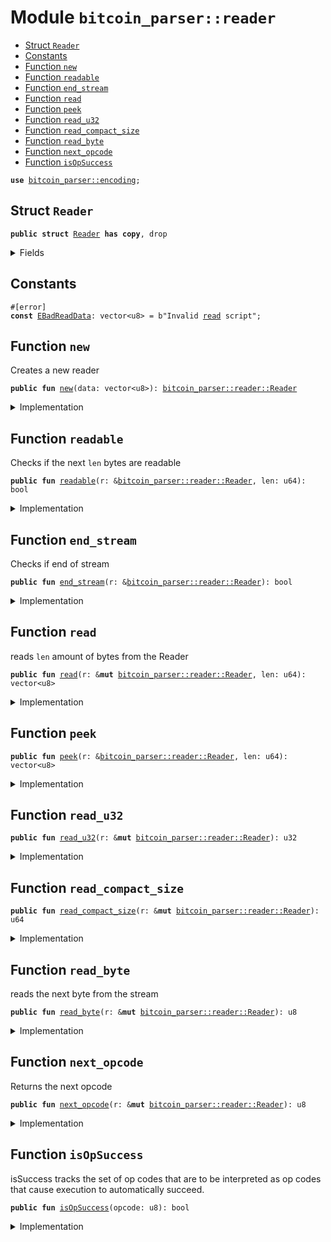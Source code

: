 <a name="bitcoin_parser_reader"></a>

# Module `bitcoin_parser::reader`

- [Struct `Reader`](#bitcoin_parser_reader_Reader)
- [Constants](#@Constants_0)
- [Function `new`](#bitcoin_parser_reader_new)
- [Function `readable`](#bitcoin_parser_reader_readable)
- [Function `end_stream`](#bitcoin_parser_reader_end_stream)
- [Function `read`](#bitcoin_parser_reader_read)
- [Function `peek`](#bitcoin_parser_reader_peek)
- [Function `read_u32`](#bitcoin_parser_reader_read_u32)
- [Function `read_compact_size`](#bitcoin_parser_reader_read_compact_size)
- [Function `read_byte`](#bitcoin_parser_reader_read_byte)
- [Function `next_opcode`](#bitcoin_parser_reader_next_opcode)
- [Function `isOpSuccess`](#bitcoin_parser_reader_isOpSuccess)

<pre><code><b>use</b> <a href="../bitcoin_parser/encoding.md#bitcoin_parser_encoding">bitcoin_parser::encoding</a>;
</code></pre>

<a name="bitcoin_parser_reader_Reader"></a>

## Struct `Reader`

<pre><code><b>public</b> <b>struct</b> <a href="../bitcoin_parser/reader.md#bitcoin_parser_reader_Reader">Reader</a> <b>has</b> <b>copy</b>, drop
</code></pre>

<details>
<summary>Fields</summary>

<dl>
<dt>
<code>data: vector&lt;u8&gt;</code>
</dt>
<dd>
</dd>
<dt>
<code>next_index: u64</code>
</dt>
<dd>
</dd>
</dl>

</details>

<a name="@Constants_0"></a>

## Constants

<a name="bitcoin_parser_reader_EBadReadData"></a>

<pre><code>#[error]
<b>const</b> <a href="../bitcoin_parser/reader.md#bitcoin_parser_reader_EBadReadData">EBadReadData</a>: vector&lt;u8&gt; = b"Invalid <a href="../bitcoin_parser/reader.md#bitcoin_parser_reader_read">read</a> script";
</code></pre>

<a name="bitcoin_parser_reader_new"></a>

## Function `new`

Creates a new reader

<pre><code><b>public</b> <b>fun</b> <a href="../bitcoin_parser/reader.md#bitcoin_parser_reader_new">new</a>(data: vector&lt;u8&gt;): <a href="../bitcoin_parser/reader.md#bitcoin_parser_reader_Reader">bitcoin_parser::reader::Reader</a>
</code></pre>

<details>
<summary>Implementation</summary>

<pre><code><b>public</b> <b>fun</b> <a href="../bitcoin_parser/reader.md#bitcoin_parser_reader_new">new</a>(data: vector&lt;u8&gt;): <a href="../bitcoin_parser/reader.md#bitcoin_parser_reader_Reader">Reader</a> {
    <a href="../bitcoin_parser/reader.md#bitcoin_parser_reader_Reader">Reader</a> {
        data: data,
        next_index: 0,
    }
}
</code></pre>

</details>

<a name="bitcoin_parser_reader_readable"></a>

## Function `readable`

Checks if the next <code>len</code> bytes are readable

<pre><code><b>public</b> <b>fun</b> <a href="../bitcoin_parser/reader.md#bitcoin_parser_reader_readable">readable</a>(r: &<a href="../bitcoin_parser/reader.md#bitcoin_parser_reader_Reader">bitcoin_parser::reader::Reader</a>, len: u64): bool
</code></pre>

<details>
<summary>Implementation</summary>

<pre><code><b>public</b> <b>fun</b> <a href="../bitcoin_parser/reader.md#bitcoin_parser_reader_readable">readable</a>(r: &<a href="../bitcoin_parser/reader.md#bitcoin_parser_reader_Reader">Reader</a>, len: u64): bool {
    r.next_index + len &lt;= r.data.length()
}
</code></pre>

</details>

<a name="bitcoin_parser_reader_end_stream"></a>

## Function `end_stream`

Checks if end of stream

<pre><code><b>public</b> <b>fun</b> <a href="../bitcoin_parser/reader.md#bitcoin_parser_reader_end_stream">end_stream</a>(r: &<a href="../bitcoin_parser/reader.md#bitcoin_parser_reader_Reader">bitcoin_parser::reader::Reader</a>): bool
</code></pre>

<details>
<summary>Implementation</summary>

<pre><code><b>public</b> <b>fun</b> <a href="../bitcoin_parser/reader.md#bitcoin_parser_reader_end_stream">end_stream</a>(r: &<a href="../bitcoin_parser/reader.md#bitcoin_parser_reader_Reader">Reader</a>): bool {
    r.next_index &gt;= r.data.length()
}
</code></pre>

</details>

<a name="bitcoin_parser_reader_read"></a>

## Function `read`

reads <code>len</code> amount of bytes from the Reader

<pre><code><b>public</b> <b>fun</b> <a href="../bitcoin_parser/reader.md#bitcoin_parser_reader_read">read</a>(r: &<b>mut</b> <a href="../bitcoin_parser/reader.md#bitcoin_parser_reader_Reader">bitcoin_parser::reader::Reader</a>, len: u64): vector&lt;u8&gt;
</code></pre>

<details>
<summary>Implementation</summary>

<pre><code><b>public</b> <b>fun</b> <a href="../bitcoin_parser/reader.md#bitcoin_parser_reader_read">read</a>(r: &<b>mut</b> <a href="../bitcoin_parser/reader.md#bitcoin_parser_reader_Reader">Reader</a>, len: u64): vector&lt;u8&gt; {
    <b>let</b> buf = r.<a href="../bitcoin_parser/reader.md#bitcoin_parser_reader_peek">peek</a>(len);
    r.next_index = r.next_index + len;
    buf
}
</code></pre>

</details>

<a name="bitcoin_parser_reader_peek"></a>

## Function `peek`

<pre><code><b>public</b> <b>fun</b> <a href="../bitcoin_parser/reader.md#bitcoin_parser_reader_peek">peek</a>(r: &<a href="../bitcoin_parser/reader.md#bitcoin_parser_reader_Reader">bitcoin_parser::reader::Reader</a>, len: u64): vector&lt;u8&gt;
</code></pre>

<details>
<summary>Implementation</summary>

<pre><code><b>public</b> <b>fun</b> <a href="../bitcoin_parser/reader.md#bitcoin_parser_reader_peek">peek</a>(r: &<a href="../bitcoin_parser/reader.md#bitcoin_parser_reader_Reader">Reader</a>, len: u64): vector&lt;u8&gt; {
    <b>assert</b>!(r.<a href="../bitcoin_parser/reader.md#bitcoin_parser_reader_readable">readable</a>(len), <a href="../bitcoin_parser/reader.md#bitcoin_parser_reader_EBadReadData">EBadReadData</a>);
    <b>let</b> <b>mut</b> i = r.next_index;
    <b>let</b> <b>mut</b> j = 0;
    <b>let</b> <b>mut</b> buf = vector[];
    <b>while</b> (j &lt; len) {
        buf.push_back(r.data[i]);
        j = j + 1;
        i = i + 1;
    };
    buf
}
</code></pre>

</details>

<a name="bitcoin_parser_reader_read_u32"></a>

## Function `read_u32`

<pre><code><b>public</b> <b>fun</b> <a href="../bitcoin_parser/reader.md#bitcoin_parser_reader_read_u32">read_u32</a>(r: &<b>mut</b> <a href="../bitcoin_parser/reader.md#bitcoin_parser_reader_Reader">bitcoin_parser::reader::Reader</a>): u32
</code></pre>

<details>
<summary>Implementation</summary>

<pre><code><b>public</b> <b>fun</b> <a href="../bitcoin_parser/reader.md#bitcoin_parser_reader_read_u32">read_u32</a>(r: &<b>mut</b> <a href="../bitcoin_parser/reader.md#bitcoin_parser_reader_Reader">Reader</a>): u32 {
    <b>let</b> v = r.<a href="../bitcoin_parser/reader.md#bitcoin_parser_reader_read">read</a>(4);
    le_bytes_to_u64(v) <b>as</b> u32
}
</code></pre>

</details>

<a name="bitcoin_parser_reader_read_compact_size"></a>

## Function `read_compact_size`

<pre><code><b>public</b> <b>fun</b> <a href="../bitcoin_parser/reader.md#bitcoin_parser_reader_read_compact_size">read_compact_size</a>(r: &<b>mut</b> <a href="../bitcoin_parser/reader.md#bitcoin_parser_reader_Reader">bitcoin_parser::reader::Reader</a>): u64
</code></pre>

<details>
<summary>Implementation</summary>

<pre><code><b>public</b> <b>fun</b> <a href="../bitcoin_parser/reader.md#bitcoin_parser_reader_read_compact_size">read_compact_size</a>(r: &<b>mut</b> <a href="../bitcoin_parser/reader.md#bitcoin_parser_reader_Reader">Reader</a>): u64 {
    <b>let</b> offset = r.<a href="../bitcoin_parser/reader.md#bitcoin_parser_reader_read_byte">read_byte</a>();
    <b>if</b> (offset &lt;= 0xfc) {
        <b>return</b> offset <b>as</b> u64
    };
    <b>let</b> offset = <b>if</b> (offset == 0xfd) {
        2
    } <b>else</b> <b>if</b> (offset == 0xfe) {
        4
    } <b>else</b> {
        8
    };
    <b>let</b> v = r.<a href="../bitcoin_parser/reader.md#bitcoin_parser_reader_read">read</a>(offset);
    le_bytes_to_u64(v)
}
</code></pre>

</details>

<a name="bitcoin_parser_reader_read_byte"></a>

## Function `read_byte`

reads the next byte from the stream

<pre><code><b>public</b> <b>fun</b> <a href="../bitcoin_parser/reader.md#bitcoin_parser_reader_read_byte">read_byte</a>(r: &<b>mut</b> <a href="../bitcoin_parser/reader.md#bitcoin_parser_reader_Reader">bitcoin_parser::reader::Reader</a>): u8
</code></pre>

<details>
<summary>Implementation</summary>

<pre><code><b>public</b> <b>fun</b> <a href="../bitcoin_parser/reader.md#bitcoin_parser_reader_read_byte">read_byte</a>(r: &<b>mut</b> <a href="../bitcoin_parser/reader.md#bitcoin_parser_reader_Reader">Reader</a>): u8 {
    <b>let</b> b = r.data[r.next_index];
    r.next_index = r.next_index + 1;
    b
}
</code></pre>

</details>

<a name="bitcoin_parser_reader_next_opcode"></a>

## Function `next_opcode`

Returns the next opcode

<pre><code><b>public</b> <b>fun</b> <a href="../bitcoin_parser/reader.md#bitcoin_parser_reader_next_opcode">next_opcode</a>(r: &<b>mut</b> <a href="../bitcoin_parser/reader.md#bitcoin_parser_reader_Reader">bitcoin_parser::reader::Reader</a>): u8
</code></pre>

<details>
<summary>Implementation</summary>

<pre><code><b>public</b> <b>fun</b> <a href="../bitcoin_parser/reader.md#bitcoin_parser_reader_next_opcode">next_opcode</a>(r: &<b>mut</b> <a href="../bitcoin_parser/reader.md#bitcoin_parser_reader_Reader">Reader</a>): u8 {
    <b>let</b> opcode = r.<a href="../bitcoin_parser/reader.md#bitcoin_parser_reader_read_byte">read_byte</a>();
    opcode
}
</code></pre>

</details>

<a name="bitcoin_parser_reader_isOpSuccess"></a>

## Function `isOpSuccess`

isSuccess tracks the set of op codes that are to be interpreted as op
codes that cause execution to automatically succeed.

<pre><code><b>public</b> <b>fun</b> <a href="../bitcoin_parser/reader.md#bitcoin_parser_reader_isOpSuccess">isOpSuccess</a>(opcode: u8): bool
</code></pre>

<details>
<summary>Implementation</summary>

<pre><code><b>public</b> <b>fun</b> <a href="../bitcoin_parser/reader.md#bitcoin_parser_reader_isOpSuccess">isOpSuccess</a>(opcode: u8): bool {
    // https://github.com/bitcoin/bitcoin/blob/v29.0/src/script/script.cpp#L358
    opcode == 80 || opcode == 98 || (opcode &gt;= 126 && opcode &lt;= 129) ||
        (opcode &gt;= 131 && opcode &lt;= 134) || (opcode &gt;= 137 && opcode &lt;= 138) ||
        (opcode &gt;= 141 && opcode &lt;= 142) || (opcode &gt;= 149 && opcode &lt;= 153) ||
        (opcode &gt;= 187 && opcode &lt;= 254)
}
</code></pre>

</details>
